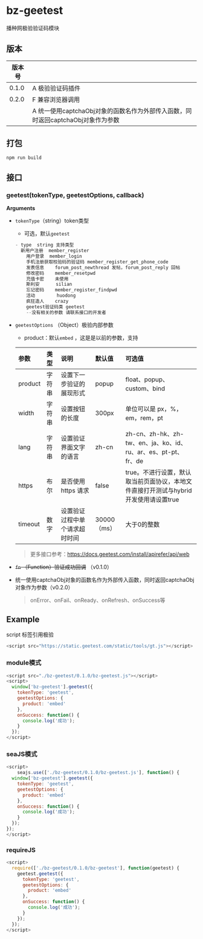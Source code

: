 # bz-geetest

播种网极验验证码模块

## 版本

| 版本号 |      |
| ------ | ---- |
| 0.1.0  | A  极验验证码插件    |
| 0.2.0  | F  兼容浏览器调用 |
|        | A  统一使用captchaObj对象的函数名作为外部传入函数，同时返回captchaObj对象作为参数 |

## 打包

``` shell
npm run build
```

## 接口

### geetest(tokenType, geetestOptions, callback)

**Arguments**

- `tokenType`（string）token类型

  - 可选，默认`geetest`
  
  ``` js
  - type  string 支持类型
    新用户注册  member_register
      用户登录  member_login
      手机注册获取校验码的验证码 member_register_get_phone_code
      发表信息    forum_post_newthread 发帖，forum_post_reply 回帖
      修改密码    member_resetpwd
      充值卡密    未使用
      斯利安      silian
      忘记密码    member_register_findpwd
      活动        huodong
      疯狂造人    crazy
      geetest验证码类 geetest
      --没有相关的参数 请联系接口的开发者
  ```

- `geetestOptions` （Object）极验内部参数

  - product：默认`embed` ，这是是以前的参数，支持

  | 参数    | 类型   | 说明                           | 默认值      | 可选值                                                       |
  | :------ | :----- | :----------------------------- | :---------- | :----------------------------------------------------------- |
  | product | 字符串 | 设置下一步验证的展现形式       | popup       | float、popup、custom、bind                                   |
  | width   | 字符串 | 设置按钮的长度                 | 300px       | 单位可以是 px，%，em，rem，pt                                |
  | lang    | 字符串 | 设置验证界面文字的语言         | zh-cn       | zh-cn、zh-hk、zh-tw、en、ja、ko、id、ru、ar、es、pt-pt、fr、de |
  | https   | 布尔   | 是否使用 https 请求            | false       | true。不进行设置，默认取当前页面协议，本地文件直接打开测试与hybrid开发使用请设置true |
  | timeout | 数字   | 设置验证过程中单个请求超时时间 | 30000（ms） | 大于0的整数                                                  |

  > 更多接口参考：https://docs.geetest.com/install/apirefer/api/web

- ~~`fn` （Function）验证成功回调~~ （v0.1.0）

- 统一使用captchaObj对象的函数名作为外部传入函数，同时返回captchaObj对象作为参数（v0.2.0）

  > onError、onFail、onReady、onRefresh、onSuccess等

## Example

script 标签引用极验

``` js
<script src="https://static.geetest.com/static/tools/gt.js"></script>
```

### module模式

``` js
<script src="./bz-geetest/0.1.0/bz-geetest.js"></script>
<script>
  window['bz-geetest'].geetest({
    tokenType: 'geetest',
    geetestOptions: {
      product: 'embed'
    },
    onSuccess: function() {
      console.log('成功');
    }
  });
</script>
```

### seaJS模式

``` js
<script>
	seajs.use(['./bz-geetest/0.1.0/bz-geetest.js'], function() {
  window['bz-geetest'].geetest({
    tokenType: 'geetest',
    geetestOptions: {
      product: 'embed'
    },
    onSuccess: function() {
      console.log('成功');
    }
  });
});  
</script>
```

### requireJS

``` js
<script>
  require(['./bz-geetest/0.1.0/bz-geetest'], function(geetest) {
    geetest.geetest({
      tokenType: 'geetest',
      geetestOptions: {
        product: 'embed'
      },
      onSuccess: function() {
        console.log('成功');
      }                                   
    });
  });
</script>
```
